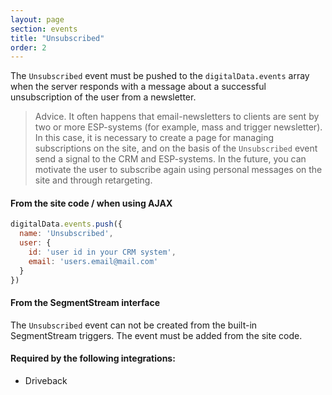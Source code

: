 ```yaml
---
layout: page
section: events
title: "Unsubscribed"
order: 2
---
```

The `Unsubscribed` event must be pushed to the `digitalData.events` array when the server responds with a message about a successful unsubscription of the user from a newsletter.

>Advice. It often happens that email-newsletters to clients are sent by two or more ESP-systems (for example, mass and trigger newsletter). In this case, it is necessary to create a page for managing subscriptions on the site, and on the basis of the `Unsubscribed` event send a signal to the CRM and ESP-systems. In the future, you can motivate the user to subscribe again using personal messages on the site and through retargeting.

#### From the site code / when using AJAX
```javascript
digitalData.events.push({
  name: 'Unsubscribed',
  user: {
    id: 'user id in your CRM system',
    email: 'users.email@mail.com'
  }
})
```


#### From the SegmentStream interface
The `Unsubscribed` event can not be created from the built-in SegmentStream triggers. The event must be added from the site code.

#### Required by the following integrations:
* Driveback
